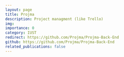 ```yaml
---
layout: page
title: Projma
description: Project managment (like Trello)
img: 
importance: 0
category: IUST
redirect: https://github.com/Projma/Projma-Back-End
github: https://github.com/Projma/Projma-Back-End
related_publications: false
---
```

